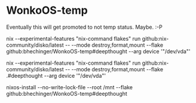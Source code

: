 # WonkoOS-temp

Eventually this will get promoted to not temp status. Maybe. :-P

nix --experimental-features "nix-command flakes" run github:nix-community/disko/latest -- --mode destroy,format,mount --flake github:bhechinger/WonkoOS-temp#deepthought --arg device '"/dev/vda"'

nix --experimental-features "nix-command flakes" run github:nix-community/disko/latest -- --mode destroy,format,mount --flake .#deepthought --arg device '"/dev/vda"'

nixos-install --no-write-lock-file --root /mnt --flake github:bhechinger/WonkoOS-temp#deepthought
